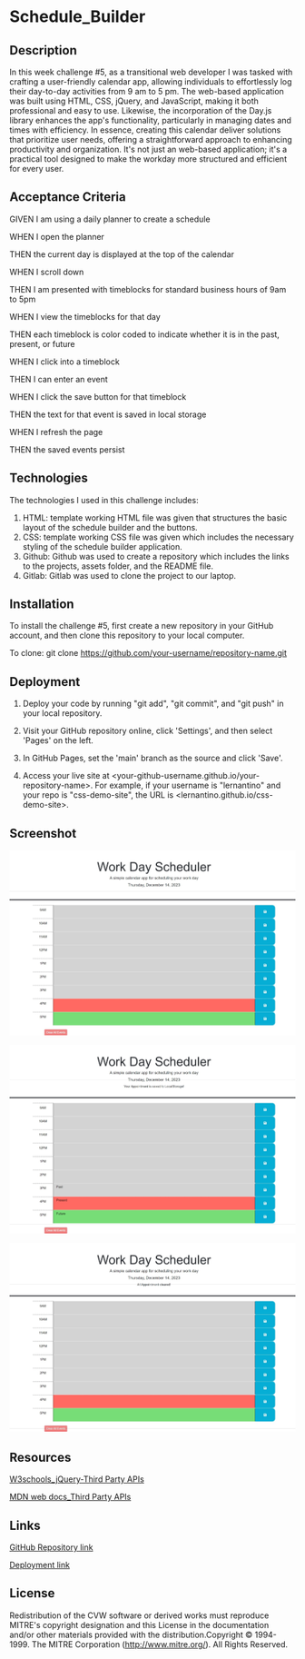 # Schedule_Builder

## Description
In this week challenge #5, as a transitional web developer I was tasked with crafting a user-friendly calendar app, allowing individuals to effortlessly log their day-to-day activities from 9 am to 5 pm. The web-based application was built using HTML, CSS, jQuery, and JavaScript, making it both professional and easy to use. Likewise, the incorporation of the Day.js library enhances the app's functionality, particularly in managing dates and times with efficiency. In essence, creating this calendar deliver solutions that prioritize user needs, offering a straightforward approach to enhancing productivity and organization. It's not just an web-based application; it's a practical tool designed to make the workday more structured and efficient for every user.

## Acceptance Criteria
GIVEN I am using a daily planner to create a schedule

WHEN I open the planner

THEN the current day is displayed at the top of the calendar

WHEN I scroll down

THEN I am presented with timeblocks for standard business hours of 9am to 5pm

WHEN I view the timeblocks for that day

THEN each timeblock is color coded to indicate whether it is in the past, present, or future

WHEN I click into a timeblock

THEN I can enter an event

WHEN I click the save button for that timeblock

THEN the text for that event is saved in local storage

WHEN I refresh the page

THEN the saved events persist

## Technologies
The technologies I used in this challenge includes:
1. HTML: template working HTML file was given that structures the basic layout of the schedule builder and the buttons.
2. CSS: template working CSS file was given which includes the necessary styling of the schedule builder application.
3. Github: Github was used to create a repository which includes the links to the projects, assets folder, and the README file.
4. Gitlab: Gitlab was used to clone the project to our laptop.

## Installation

To install the challenge #5, first create a new repository in your GitHub account, and then clone this repository to your local computer.

To clone: git clone https://github.com/your-username/repository-name.git

## Deployment

1. Deploy your code by running "git add", "git commit", and "git push" in your local repository.

2. Visit your GitHub repository online, click 'Settings', and then select 'Pages' on the left.

3. In GitHub Pages, set the 'main' branch as the source and click 'Save'.

4. Access your live site at <your-github-username.github.io/your-repository-name>. For example, if your username is "lernantino" and your repo is "css-demo-site", the URL is <lernantino.github.io/css-demo-site>.

## Screenshot

 ![Schedule Builder Final](Assets/images/img_1.jpeg)    

 ![Schedule Builder](Assets/images/img_2.jpeg)  

 ![Schedule Builder](Assets/images/img_3.jpeg)  
 

## Resources
[W3schools_jQuery-Third Party APIs ](https://www.w3schools.com/jquery/default.asp)

[MDN web docs_Third Party APIs](https://developer.mozilla.org/en-US/docs/Learn/JavaScript/Client-side_web_APIs/Third_party_APIs)

## Links

[GitHub Repository link](https://github.com/MunibaP/Schedule_Builder-.git)

[Deployment link](https://munibap.github.io/Schedule_Builder-/)

## License

Redistribution of the CVW software or derived works must reproduce MITRE's copyright designation and this License in the documentation and/or other materials provided with the distribution.Copyright © 1994-1999. The MITRE Corporation (http://www.mitre.org/). All Rights Reserved.
